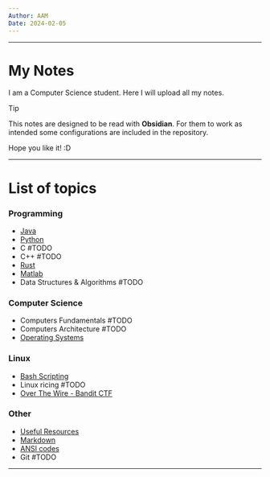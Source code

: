 ```yaml
---
Author: AAM
Date: 2024-02-05
---
```

---
# My Notes

I am a Computer Science student. Here I will upload all my notes.

> [!TIP]
> This notes are designed to be read with **Obsidian**. For them to work as intended some configurations are included in the repository.

Hope you like it!  :D

---

# List of topics

### Programming
- [Java](Programming/Java/JAVA.md)
- [Python](Programming/Python/PYTHON.md)
- C #TODO
- C++ #TODO
- [Rust](Programming/Rust/RUST.md)
- [Matlab](Programming/Matlab/MATLAB.md)
- Data Structures & Algorithms #TODO

### Computer Science
- Computers Fundamentals #TODO
- Computers Architecture #TODO
- [Operating Systems](CS/OS/OS.md)
### Linux
- [Bash Scripting](Linux/Bash.md)
- Linux ricing #TODO
- [Over The Wire - Bandit CTF](Linux/OverTheWire_Bandit.md)
### Other
- [Useful Resources](/Others/UsefulResources.md)
- [Markdown](/Others/Markdown.md)
- [ANSI codes](/Others/ANSI_codes.md)
- Git #TODO

---
